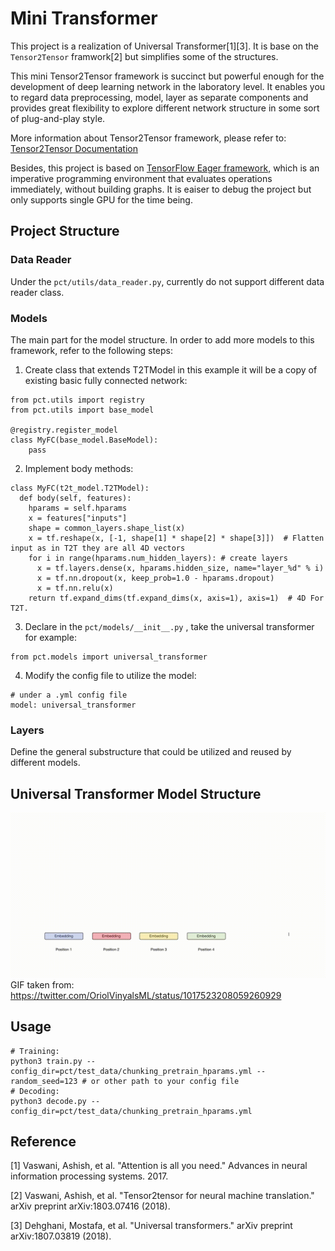 # Mini Transformer
This project is a realization of Universal Transformer[1][3]. It is base on the `Tensor2Tensor` framwork[2] but simplifies some of the structures.

This mini Tensor2Tensor framework is succinct but powerful enough for the development of deep learning network in the laboratory level. It enables you to regard data preprocessing, model, layer as separate components and provides great flexibility to explore different network structure in some sort of plug-and-play style.

More information about Tensor2Tensor framework, please refer to: [Tensor2Tensor Documentation](https://tensorflow.github.io/tensor2tensor/)

Besides, this project is based on [TensorFlow Eager framework](https://www.tensorflow.org/guide/eager), which is an imperative programming environment that evaluates operations immediately, without building graphs. It is eaiser to debug the project but only supports single GPU for the time being.


## Project Structure
### Data Reader
Under the `pct/utils/data_reader.py`, currently do not support different data reader class.

### Models
The main part for the model structure. In order to add more models to this framework, refer to the following steps:

1. Create class that extends T2TModel in this example it will be a copy of existing basic fully connected network:
```
from pct.utils import registry
from pct.utils import base_model

@registry.register_model
class MyFC(base_model.BaseModel):
    pass
```

2. Implement body methods:
```
class MyFC(t2t_model.T2TModel):
  def body(self, features):
    hparams = self.hparams
    x = features["inputs"]
    shape = common_layers.shape_list(x)
    x = tf.reshape(x, [-1, shape[1] * shape[2] * shape[3]])  # Flatten input as in T2T they are all 4D vectors
    for i in range(hparams.num_hidden_layers): # create layers
      x = tf.layers.dense(x, hparams.hidden_size, name="layer_%d" % i)
      x = tf.nn.dropout(x, keep_prob=1.0 - hparams.dropout)
      x = tf.nn.relu(x)
    return tf.expand_dims(tf.expand_dims(x, axis=1), axis=1)  # 4D For T2T.
```

3. Declare in the `pct/models/__init__.py` , take the universal transformer for example:
```
from pct.models import universal_transformer
```

4. Modify the config file to utilize the model:
```
# under a .yml config file
model: universal_transformer
```


### Layers
Define the general substructure that could be utilized and reused by different models.

## Universal Transformer Model Structure

![](./fig/universaltransformer.gif)
GIF taken from: https://twitter.com/OriolVinyalsML/status/1017523208059260929


## Usage
```
# Training:
python3 train.py --config_dir=pct/test_data/chunking_pretrain_hparams.yml --random_seed=123 # or other path to your config file
# Decoding:
python3 decode.py --config_dir=pct/test_data/chunking_pretrain_hparams.yml
```


## Reference
[1] Vaswani, Ashish, et al. "Attention is all you need." Advances in neural information processing systems. 2017.

[2] Vaswani, Ashish, et al. "Tensor2tensor for neural machine translation." arXiv preprint arXiv:1803.07416 (2018).

[3] Dehghani, Mostafa, et al. "Universal transformers." arXiv preprint arXiv:1807.03819 (2018).
